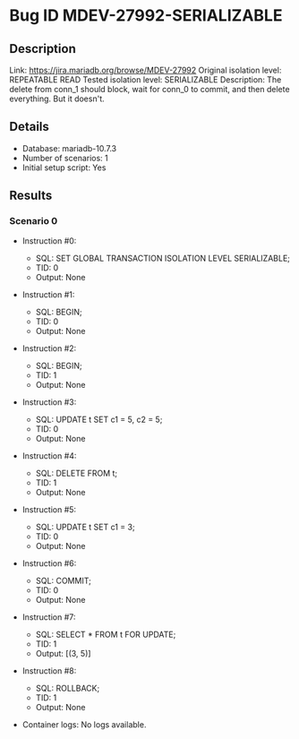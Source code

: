 # Bug ID MDEV-27992-SERIALIZABLE

## Description

Link:                     https://jira.mariadb.org/browse/MDEV-27992
Original isolation level: REPEATABLE READ
Tested isolation level:   SERIALIZABLE
Description:              The delete from conn_1 should block, wait for conn_0 to commit, and then delete everything. But it doesn't.


## Details
 * Database: mariadb-10.7.3
 * Number of scenarios: 1
 * Initial setup script: Yes

## Results
### Scenario 0
 * Instruction #0:
     - SQL:  SET GLOBAL TRANSACTION ISOLATION LEVEL SERIALIZABLE;
     - TID: 0
     - Output: None
 * Instruction #1:
     - SQL:  BEGIN;
     - TID: 0
     - Output: None
 * Instruction #2:
     - SQL:  BEGIN;
     - TID: 1
     - Output: None
 * Instruction #3:
     - SQL:  UPDATE t SET c1 = 5, c2 = 5;
     - TID: 0
     - Output: None
 * Instruction #4:
     - SQL:  DELETE FROM t;
     - TID: 1
     - Output: None
 * Instruction #5:
     - SQL:  UPDATE t SET c1 = 3;
     - TID: 0
     - Output: None
 * Instruction #6:
     - SQL:  COMMIT;
     - TID: 0
     - Output: None
 * Instruction #7:
     - SQL:  SELECT * FROM t FOR UPDATE;
     - TID: 1
     - Output: [(3, 5)]
 * Instruction #8:
     - SQL:  ROLLBACK;
     - TID: 1
     - Output: None

 * Container logs:
   No logs available.
